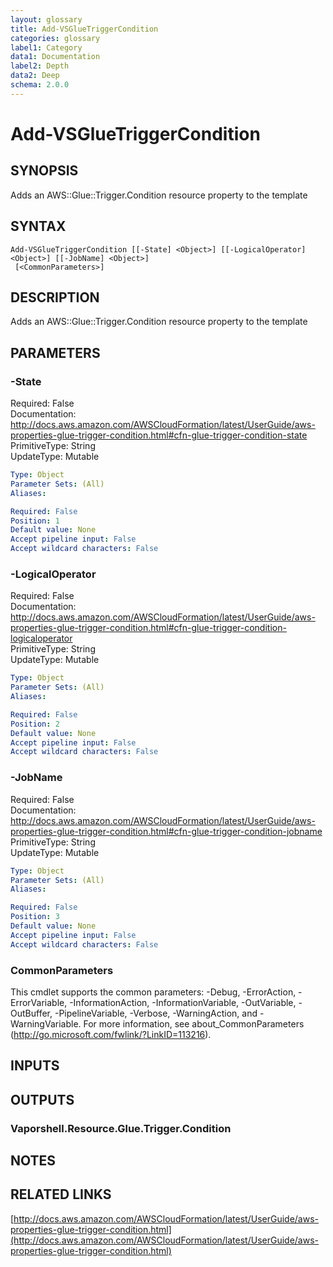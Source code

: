 ```yaml
---
layout: glossary
title: Add-VSGlueTriggerCondition
categories: glossary
label1: Category
data1: Documentation
label2: Depth
data2: Deep
schema: 2.0.0
---
```


# Add-VSGlueTriggerCondition

## SYNOPSIS
Adds an AWS::Glue::Trigger.Condition resource property to the template

## SYNTAX

```
Add-VSGlueTriggerCondition [[-State] <Object>] [[-LogicalOperator] <Object>] [[-JobName] <Object>]
 [<CommonParameters>]
```

## DESCRIPTION
Adds an AWS::Glue::Trigger.Condition resource property to the template

## PARAMETERS

### -State
Required: False    
Documentation: http://docs.aws.amazon.com/AWSCloudFormation/latest/UserGuide/aws-properties-glue-trigger-condition.html#cfn-glue-trigger-condition-state    
PrimitiveType: String    
UpdateType: Mutable

```yaml
Type: Object
Parameter Sets: (All)
Aliases:

Required: False
Position: 1
Default value: None
Accept pipeline input: False
Accept wildcard characters: False
```

### -LogicalOperator
Required: False    
Documentation: http://docs.aws.amazon.com/AWSCloudFormation/latest/UserGuide/aws-properties-glue-trigger-condition.html#cfn-glue-trigger-condition-logicaloperator    
PrimitiveType: String    
UpdateType: Mutable

```yaml
Type: Object
Parameter Sets: (All)
Aliases:

Required: False
Position: 2
Default value: None
Accept pipeline input: False
Accept wildcard characters: False
```

### -JobName
Required: False    
Documentation: http://docs.aws.amazon.com/AWSCloudFormation/latest/UserGuide/aws-properties-glue-trigger-condition.html#cfn-glue-trigger-condition-jobname    
PrimitiveType: String    
UpdateType: Mutable

```yaml
Type: Object
Parameter Sets: (All)
Aliases:

Required: False
Position: 3
Default value: None
Accept pipeline input: False
Accept wildcard characters: False
```

### CommonParameters
This cmdlet supports the common parameters: -Debug, -ErrorAction, -ErrorVariable, -InformationAction, -InformationVariable, -OutVariable, -OutBuffer, -PipelineVariable, -Verbose, -WarningAction, and -WarningVariable.
For more information, see about_CommonParameters (http://go.microsoft.com/fwlink/?LinkID=113216).

## INPUTS

## OUTPUTS

### Vaporshell.Resource.Glue.Trigger.Condition

## NOTES

## RELATED LINKS

[http://docs.aws.amazon.com/AWSCloudFormation/latest/UserGuide/aws-properties-glue-trigger-condition.html](http://docs.aws.amazon.com/AWSCloudFormation/latest/UserGuide/aws-properties-glue-trigger-condition.html)

